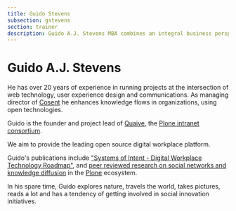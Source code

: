 ```yaml
---
title: Guido Stevens
subsection: gstevens
section: trainer
description: Guido A.J. Stevens MBA combines an integral business perspective, with in-depth technical expertise.
---
```


# Guido A.J. Stevens

He has over 20 years of experience in
running projects at the intersection of web technology, user experience
design and communications. As managing director of [Cosent](http://cosent.nl/) he enhances knowledge flows in organizations, using open technologies.

Guido is the founder and project lead of [Quaive](http://quaive.com/), the [Plone intranet consortium](https://github.com/ploneintranet/ploneintranet).

We aim to provide the leading open source digital workplace platform.

Guido's publications include
["Systems of Intent - Digital Workplace Technology Roadmap"](http://cosent.nl/roadmap), and [peer reviewed research on social networks and knowledge diffusion](http://cosent.nl/en/blog/plone-software-ecology) in the [Plone](https://plone.org) ecosystem.

In his spare time, Guido explores nature, travels the world, takes
pictures, reads a lot and has a tendency of getting involved in social
innovation initiatives.

